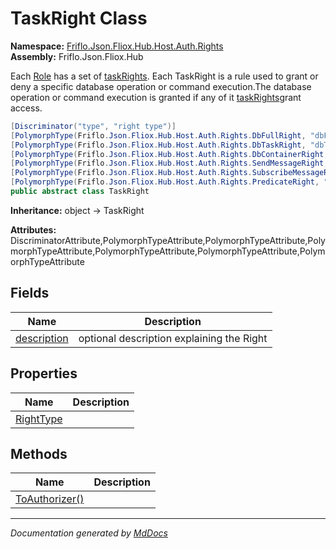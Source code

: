 ﻿<!--  
  <auto-generated>   
    The contents of this file were generated by a tool.  
    Changes to this file may be list if the file is regenerated  
  </auto-generated>   
-->

# TaskRight Class

**Namespace:** [Friflo.Json.Fliox.Hub.Host.Auth.Rights](../index.md)  
**Assembly:** Friflo.Json.Fliox.Hub

Each [Role](../../../../DB/UserAuth/Role/index.md) has a set of [taskRights](../../../../DB/UserAuth/Role/fields/taskRights.md). Each TaskRight is a rule used to grant or deny a specific database operation or command execution.The database operation or command execution is granted if any of it [taskRights](../../../../DB/UserAuth/Role/fields/taskRights.md)grant access.

```csharp
[Discriminator("type", "right type")]
[PolymorphType(Friflo.Json.Fliox.Hub.Host.Auth.Rights.DbFullRight, "dbFull")]
[PolymorphType(Friflo.Json.Fliox.Hub.Host.Auth.Rights.DbTaskRight, "dbTask")]
[PolymorphType(Friflo.Json.Fliox.Hub.Host.Auth.Rights.DbContainerRight, "dbContainer")]
[PolymorphType(Friflo.Json.Fliox.Hub.Host.Auth.Rights.SendMessageRight, "sendMessage")]
[PolymorphType(Friflo.Json.Fliox.Hub.Host.Auth.Rights.SubscribeMessageRight, "subscribeMessage")]
[PolymorphType(Friflo.Json.Fliox.Hub.Host.Auth.Rights.PredicateRight, "predicate")]
public abstract class TaskRight
```

**Inheritance:** object → TaskRight

**Attributes:** DiscriminatorAttribute,PolymorphTypeAttribute,PolymorphTypeAttribute,PolymorphTypeAttribute,PolymorphTypeAttribute,PolymorphTypeAttribute,PolymorphTypeAttribute

## Fields

| Name                                 | Description                               |
| ------------------------------------ | ----------------------------------------- |
| [description](fields/description.md) | optional description explaining the Right |

## Properties

| Name                                 | Description |
| ------------------------------------ | ----------- |
| [RightType](properties/RightType.md) |             |

## Methods

| Name                                      | Description |
| ----------------------------------------- | ----------- |
| [ToAuthorizer()](methods/ToAuthorizer.md) |             |

___

*Documentation generated by [MdDocs](https://github.com/ap0llo/mddocs)*
